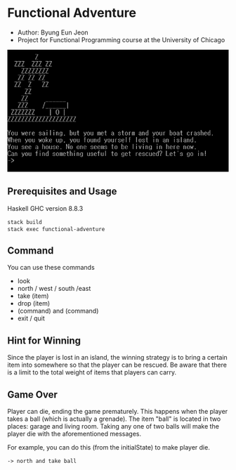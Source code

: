 # Functional Adventure
- Author: Byung Eun Jeon
- Project for Functional Programming course at the University of Chicago

![game-start-screenshot](https://github.com/byungeunjeon/functional-adventure/blob/master/screenshot.png)

## Prerequisites and Usage

Haskell GHC version 8.8.3
```
stack build
stack exec functional-adventure
```

## Command

You can use these commands
- look
- north / west / south /east
- take (item)
- drop (item)
- (command) and (command)
- exit / quit

## Hint for Winning

Since the player is lost in an island, the winning strategy is to bring a certain item into somewhere so that the player can be rescued. Be aware that there is a limit to the total weight of items that players can carry. 

## Game Over

Player can die, ending the game prematurely. This happens when the player takes a ball (which is actually a grenade). The item "ball" is located in two places: garage and living room. Taking any one of two balls will make the player die with the aforementioned messages. 

For example, you can do this (from the initialState) to make player die. 
```
-> north and take ball
```
